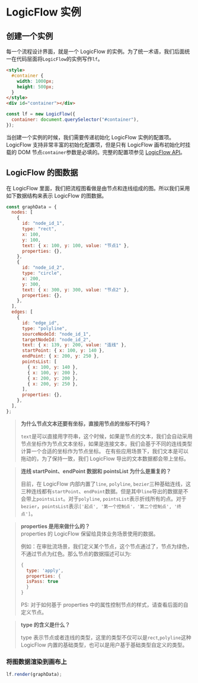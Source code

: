 # LogicFlow 实例

## 创建一个实例

每一个流程设计界面，就是一个 LogicFlow 的实例。为了统一术语，我们后面统一在代码层面将`LogicFlow`的实例写作`lf`。

```html
<style>
  #container {
    width: 1000px;
    height: 500px;
  }
</style>
<div id="container"></div>
```

```js
const lf = new LogicFlow({
  container: document.querySelector("#container"),
});
```

当创建一个实例的时候，我们需要传递初始化 LogicFlow 实例的配置项。LogicFlow 支持非常丰富的初始化配置项，但是只有 LogicFlow 画布初始化时挂载的 DOM 节点`container`参数是必填的。完整的配置项参见 [LogicFlow API](zh/api/logicFlowApi#constructor)。

## LogicFlow 的图数据

在 LogicFlow 里面，我们把流程图看做是由节点和连线组成的图。所以我们采用如下数据结构来表示 LogicFlow 的图数据。

```js
const graphData = {
  nodes: [
    {
      id: "node_id_1",
      type: "rect",
      x: 100,
      y: 100,
      text: { x: 100, y: 100, value: "节点1" },
      properties: {},
    },
    {
      id: "node_id_2",
      type: "circle",
      x: 200,
      y: 300,
      text: { x: 300, y: 300, value: "节点2" },
      properties: {},
    },
  ],
  edges: [
    {
      id: "edge_id",
      type: "polyline",
      sourceNodeId: "node_id_1",
      targetNodeId: "node_id_2",
      text: { x: 139, y: 200, value: "连线" },
      startPoint: { x: 100, y: 140 },
      endPoint: { x: 200, y: 250 },
      pointsList: [
        { x: 100, y: 140 },
        { x: 100, y: 200 },
        { x: 200, y: 200 },
        { x: 200, y: 250 },
      ],
      properties: {},
    },
  ],
};
```

> **为什么节点文本还要有坐标，直接用节点的坐标不行吗？**
>
> `text`是可以直接用字符串，这个时候，如果是节点的文本，我们会自动采用节点坐标作为节点文本坐标，如果是连接文本，我们会基于不同的连线类型计算一个合适的坐标作为节点坐标。
> 在有些应用场景下，我们文本是可以拖动的，为了保持一致，我们 LogicFlow 导出的文本数据都会带上坐标。

> **连线 startPoint、endPoint 数据和 pointsList 为什么是重复的？**
>
> 目前，在 LogicFlow 内部内置了`line`, `polyline`, `bezier`三种基础连线，这三种连线都有`startPoint`、`endPoint`数据。但是其中`line`导出的数据是不会带上`pointsList`。对于`polyline`, `pointsList`表示折线所有的点。对于`bezier`，`pointsList`表示`['起点', '第一个控制点'，'第二个控制点', '终点']`。

> **properties 是用来做什么的？**  
> properties 的 LogicFlow 保留给具体业务场景使用的数据。
>
> 例如：在审批流场景，我们定义某个节点，这个节点通过了，节点为绿色，不通过节点为红色。那么节点的数据描述可以为:
>
> ```js
> {
>   type: 'apply',
>   properties: {
>   isPass: true
>   }
> }
> ```
>
> PS: 对于如何基于 properties 中的属性控制节点的样式，请查看后面的自定义节点。

> **type 的含义是什么？**
>
> type 表示节点或者连线的类型，这里的类型不仅可以是`rect`,`polyline`这种 LogicFlow 内置的基础类型，也可以是用户基于基础类型自定义的类型。

### 将图数据渲染到画布上

```js
lf.render(graphData);
```
